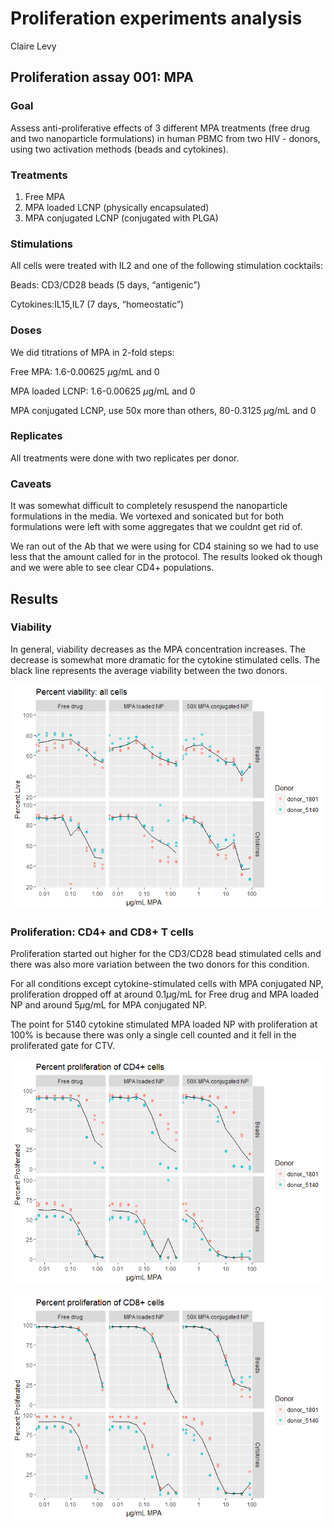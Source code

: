 Proliferation experiments analysis
================
Claire Levy

Proliferation assay 001: MPA
----------------------------

### Goal

Assess anti-proliferative effects of 3 different MPA treatments (free drug and two nanoparticle formulations) in human PBMC from two HIV - donors, using two activation methods (beads and cytokines).

### Treatments

1.  Free MPA
2.  MPA loaded LCNP (physically encapsulated)
3.  MPA conjugated LCNP (conjugated with PLGA)

### Stimulations

All cells were treated with IL2 and one of the following stimulation cocktails:

Beads: CD3/CD28 beads (5 days, “antigenic”)

Cytokines:IL15,IL7 (7 days, “homeostatic”)

### Doses

We did titrations of MPA in 2-fold steps:

Free MPA: 1.6-0.00625 *μ*g/mL and 0

MPA loaded LCNP: 1.6-0.00625 *μ*g/mL and 0

MPA conjugated LCNP, use 50x more than others, 80-0.3125 *μ*g/mL and 0

### Replicates

All treatments were done with two replicates per donor.

### Caveats

It was somewhat difficult to completely resuspend the nanoparticle formulations in the media. We vortexed and sonicated but for both formulations were left with some aggregates that we couldnt get rid of.

We ran out of the Ab that we were using for CD4 staining so we had to use less that the amount called for in the protocol. The results looked ok though and we were able to see clear CD4+ populations.

Results
-------

### Viability

In general, viability decreases as the MPA concentration increases. The decrease is somewhat more dramatic for the cytokine stimulated cells. The black line represents the average viability between the two donors.

![](proliferation_experiments_analysis_files/figure-markdown_github/plot%20viability-1.png)

### Proliferation: CD4+ and CD8+ T cells

Proliferation started out higher for the CD3/CD28 bead stimulated cells and there was also more variation between the two donors for this condition.

For all conditions except cytokine-stimulated cells with MPA conjugated NP, proliferation dropped off at around 0.1*μ*g/mL for Free drug and MPA loaded NP and around 5*μ*g/mL for MPA conjugated NP.

The point for 5140 cytokine stimulated MPA loaded NP with proliferation at 100% is because there was only a single cell counted and it fell in the proliferated gate for CTV.

![](proliferation_experiments_analysis_files/figure-markdown_github/plot%20percent%20proliferated%20CD4-1.png)

![](proliferation_experiments_analysis_files/figure-markdown_github/plot%20percent%20proliferated%20CD8-1.png)
